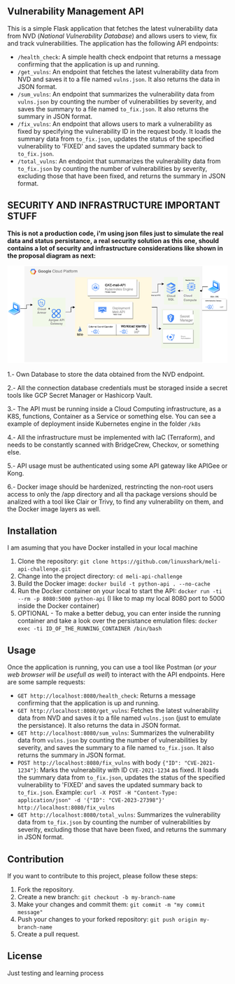 ## **Vulnerability Management API**

This is a simple Flask application that fetches the latest vulnerability data from NVD (*National Vulnerability Database*) and allows users to view, fix and track vulnerabilities. The application has the following API endpoints:

- `/health_check`: A simple health check endpoint that returns a message confirming that the application is up and running.
- `/get_vulns`: An endpoint that fetches the latest vulnerability data from NVD and saves it to a file named `vulns.json`. It also returns the data in JSON format.
- `/sum_vulns`: An endpoint that summarizes the vulnerability data from `vulns.json` by counting the number of vulnerabilities by severity, and saves the summary to a file named `to_fix.json`. It also returns the summary in JSON format.
- `/fix_vulns`: An endpoint that allows users to mark a vulnerability as fixed by specifying the vulnerability ID in the request body. It loads the summary data from `to_fix.json`, updates the status of the specified vulnerability to 'FIXED' and saves the updated summary back to `to_fix.json`.
- `/total_vulns`: An endpoint that summarizes the vulnerability data from `to_fix.json` by counting the number of vulnerabilities by severity, excluding those that have been fixed, and returns the summary in JSON format.

## **SECURITY AND INFRASTRUCTURE IMPORTANT STUFF**

**This is not a production code, i'm using json files just to simulate the real data and status persistance, a real security solution as this one, should contains a lot of security and infrastructure considerations like shown in the proposal diagram as next:**

![](/img/meli-api-infra.png)

1.- Own Database to store the data obtained from the NVD endpoint.

2.- All the connection database credentials must be storaged inside a secret tools like GCP Secret Manager or Hashicorp Vault.

3.- The API must be running inside a Cloud Computing infrastructure, as a K8S, functions, Container as a Service or something else. You can see a example of deployment inside Kubernetes engine in the folder `/k8s`

4.- All the infrastructure must be implemented with IaC (Terraform), and needs to be constantly scanned with BridgeCrew, Checkov, or something else.

5.- API usage must be authenticated using some API gateway like APIGee or Kong.

6.- Docker image should be hardenized, restrincting the non-root users access to only the /app directory and all tha package versions should be analized with a tool like Clair or Trivy, to find any vulnerability on them, and the Docker image layers as well.


## Installation

I am asuming that you have Docker installed in your local machine

1. Clone the repository: `git clone https://github.com/linuxshark/meli-api-challenge.git`
2. Change into the project directory: `cd meli-api-challenge`
3. Build the Docker image: `docker build -t python-api . --no-cache`
4. Run the Docker container on your local to start the API: `docker run -ti --rm -p 8080:5000 python-api` (I like to map my local 8080 port to 5000 inside the Docker container)
5. OPTIONAL - To make a better debug, you can enter inside the running container and take a look over the persistance emulation files: `docker exec -ti ID_OF_THE_RUNNING_CONTAINER /bin/bash`

## Usage

Once the application is running, you can use a tool like Postman (*or your web browser will be usefull as well*) to interact with the API endpoints. Here are some sample requests:

- `GET http://localhost:8080/health_check`: Returns a message confirming that the application is up and running.
- `GET http://localhost:8080/get_vulns`: Fetches the latest vulnerability data from NVD and saves it to a file named `vulns.json` (just to emulate the persistance). It also returns the data in JSON format.
- `GET http://localhost:8080/sum_vulns`: Summarizes the vulnerability data from `vulns.json` by counting the number of vulnerabilities by severity, and saves the summary to a file named `to_fix.json`. It also returns the summary in JSON format.
- `POST http://localhost:8080/fix_vulns` with body `{"ID": "CVE-2021-1234"}`: Marks the vulnerability with ID `CVE-2021-1234` as fixed. It loads the summary data from `to_fix.json`, updates the status of the specified vulnerability to 'FIXED' and saves the updated summary back to `to_fix.json`. Example: `curl -X POST -H "Content-Type: application/json" -d '{"ID": "CVE-2023-27398"}' http://localhost:8080/fix_vulns`
- `GET http://localhost:8080/total_vulns`: Summarizes the vulnerability data from `to_fix.json` by counting the number of vulnerabilities by severity, excluding those that have been fixed, and returns the summary in JSON format.

## Contribution

If you want to contribute to this project, please follow these steps:

1. Fork the repository.
2. Create a new branch: `git checkout -b my-branch-name`
3. Make your changes and commit them: `git commit -m "my commit message"`
4. Push your changes to your forked repository: `git push origin my-branch-name`
5. Create a pull request.

## License

Just testing and learning process